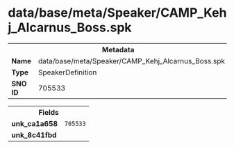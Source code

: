 <h1>data/base/meta/Speaker/CAMP_Kehj_Alcarnus_Boss.spk</h1><table><tr><th colspan="100%">Metadata</th></tr><tr><td><b>Name</b></td><td>data/base/meta/Speaker/CAMP_Kehj_Alcarnus_Boss.spk</td></tr><tr><td><b>Type</b></td><td>SpeakerDefinition</td></tr><tr><td><b>SNO ID</b></td><td>705533</td></tr></table>

<table><tr><th colspan="100%">Fields</th></tr><tr><td><b>unk_ca1a658</b></td><td><code>705533</code></td></tr><tr><td><b>unk_8c41fbd</b></td><td></td></tr></table>

